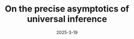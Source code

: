 ---
layout: default 
title: "On the precise asymptotics of universal inference"
authors: Kenta Takatsu 
year: 2025+
date: "2025-3-19"
link: https://arxiv.org/abs/2503.14717
category: Selected Papers
---